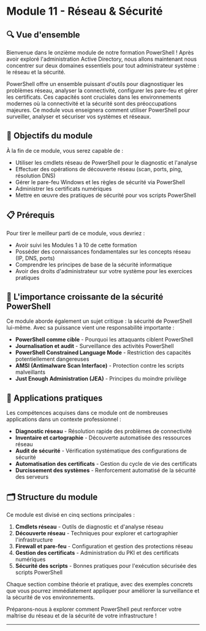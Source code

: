 # Module 11 - Réseau & Sécurité

## 🔍 Vue d'ensemble

Bienvenue dans le onzième module de notre formation PowerShell ! Après avoir exploré l'administration Active Directory, nous allons maintenant nous concentrer sur deux domaines essentiels pour tout administrateur système : le réseau et la sécurité.

PowerShell offre un ensemble puissant d'outils pour diagnostiquer les problèmes réseau, analyser la connectivité, configurer les pare-feu et gérer les certificats. Ces capacités sont cruciales dans les environnements modernes où la connectivité et la sécurité sont des préoccupations majeures. Ce module vous enseignera comment utiliser PowerShell pour surveiller, analyser et sécuriser vos systèmes et réseaux.

## 🎯 Objectifs du module

À la fin de ce module, vous serez capable de :

- Utiliser les cmdlets réseau de PowerShell pour le diagnostic et l'analyse
- Effectuer des opérations de découverte réseau (scan, ports, ping, résolution DNS)
- Gérer le pare-feu Windows et les règles de sécurité via PowerShell
- Administrer les certificats numériques
- Mettre en œuvre des pratiques de sécurité pour vos scripts PowerShell

## 📋 Prérequis

Pour tirer le meilleur parti de ce module, vous devriez :

- Avoir suivi les Modules 1 à 10 de cette formation
- Posséder des connaissances fondamentales sur les concepts réseau (IP, DNS, ports)
- Comprendre les principes de base de la sécurité informatique
- Avoir des droits d'administrateur sur votre système pour les exercices pratiques

## 🔐 L'importance croissante de la sécurité PowerShell

Ce module aborde également un sujet critique : la sécurité de PowerShell lui-même. Avec sa puissance vient une responsabilité importante :

- **PowerShell comme cible** - Pourquoi les attaquants ciblent PowerShell
- **Journalisation et audit** - Surveillance des activités PowerShell
- **PowerShell Constrained Language Mode** - Restriction des capacités potentiellement dangereuses
- **AMSI (Antimalware Scan Interface)** - Protection contre les scripts malveillants
- **Just Enough Administration (JEA)** - Principes du moindre privilège

## 💼 Applications pratiques

Les compétences acquises dans ce module ont de nombreuses applications dans un contexte professionnel :

- **Diagnostic réseau** - Résolution rapide des problèmes de connectivité
- **Inventaire et cartographie** - Découverte automatisée des ressources réseau
- **Audit de sécurité** - Vérification systématique des configurations de sécurité
- **Automatisation des certificats** - Gestion du cycle de vie des certificats
- **Durcissement des systèmes** - Renforcement automatisé de la sécurité des serveurs

## 🗂️ Structure du module

Ce module est divisé en cinq sections principales :

1. **Cmdlets réseau** - Outils de diagnostic et d'analyse réseau
2. **Découverte réseau** - Techniques pour explorer et cartographier l'infrastructure
3. **Firewall et pare-feu** - Configuration et gestion des protections réseau
4. **Gestion des certificats** - Administration du PKI et des certificats numériques
5. **Sécurité des scripts** - Bonnes pratiques pour l'exécution sécurisée des scripts PowerShell

Chaque section combine théorie et pratique, avec des exemples concrets que vous pourrez immédiatement appliquer pour améliorer la surveillance et la sécurité de vos environnements.

Préparons-nous à explorer comment PowerShell peut renforcer votre maîtrise du réseau et de la sécurité de votre infrastructure !

---
